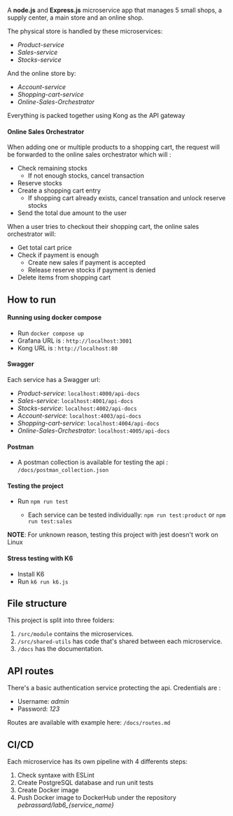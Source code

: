 A **node.js** and **Express.js** microservice app that manages 5 small shops, a supply center, a main store and an online shop.

The physical store is handled by these microservices:
    
- *Product-service*
- *Sales-service*
- *Stocks-service*

And the online store by:

 - *Account-service*
 - *Shopping-cart-service*
 - *Online-Sales-Orchestrator*

Everything is packed together using Kong as the API gateway

#### Online Sales Orchestrator
When adding one or multiple products to a shopping cart, the request will be forwarded to the online sales orchestrator which will :
- Check remaining stocks
    - If not enough stocks, cancel transaction 
- Reserve stocks
- Create a shopping cart entry
    - If shopping cart already exists, cancel transation and unlock reserve stocks
- Send the total due amount to the user

When a user tries to checkout their shopping cart, the online sales orchestrator will:
- Get total cart price
- Check if payment is enough
    - Create new sales if payment is accepted
    - Release reserve stocks if payment is denied
- Delete items from shopping cart


## How to run

#### Running using docker compose
- Run `docker compose up`
- Grafana URL is : `http://localhost:3001`
- Kong URL is : `http://localhost:80`

#### Swagger
Each service has a Swagger url:
- *Product-service*: `localhost:4000/api-docs`
- *Sales-service*: `localhost:4001/api-docs`
- *Stocks-service*: `localhost:4002/api-docs`
- *Account-service*: `localhost:4003/api-docs`
- *Shopping-cart-service*: `localhost:4004/api-docs`
- *Online-Sales-Orchestrator*: `localhost:4005/api-docs`

#### Postman
- A postman collection is available for testing the api : `/docs/postman_collection.json`

#### Testing the project
- Run `npm run test`

    - Each service can be tested individually: `npm run test:product` or `npm run test:sales`

**NOTE**: For unknown reason, testing this project with jest doesn't work on Linux

#### Stress testing with K6

- Install K6
- Run `k6 run k6.js`

## File structure
This project is split into three folders:

1. `/src/module` contains the microservices.
2. `/src/shared-utils` has code that's shared between each microservice.
3. `/docs` has the documentation.

## API routes
There's a basic authentication service protecting the api. Credentials are :
- Username: *admin*
- Password: *123*

Routes are available with example here: `/docs/routes.md`

## CI/CD
Each microservice has its own pipeline with 4 differents steps:

1. Check syntaxe with ESLint
2. Create PostgreSQL database and run unit tests
3. Create Docker image
4. Push Docker image to DockerHub under the repository *pebrassard/lab6_{service_name}*
